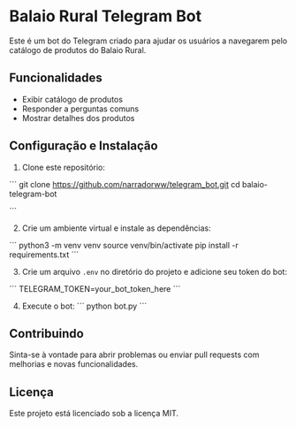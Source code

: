 # Balaio Rural Telegram Bot

Este é um bot do Telegram criado para ajudar os usuários a navegarem pelo catálogo de produtos do Balaio Rural.

## Funcionalidades

- Exibir catálogo de produtos
- Responder a perguntas comuns
- Mostrar detalhes dos produtos

## Configuração e Instalação

1. Clone este repositório:

´´´
git clone https://github.com/narradorww/telegram_bot.git
cd balaio-telegram-bot

´´´


2. Crie um ambiente virtual e instale as dependências:

´´´
python3 -m venv venv
source venv/bin/activate
pip install -r requirements.txt
´´´

3. Crie um arquivo `.env` no diretório do projeto e adicione seu token do bot:

´´´
TELEGRAM_TOKEN=your_bot_token_here
´´´


4. Execute o bot:
´´´
python bot.py
´´´


## Contribuindo

Sinta-se à vontade para abrir problemas ou enviar pull requests com melhorias e novas funcionalidades.

## Licença

Este projeto está licenciado sob a licença MIT.
